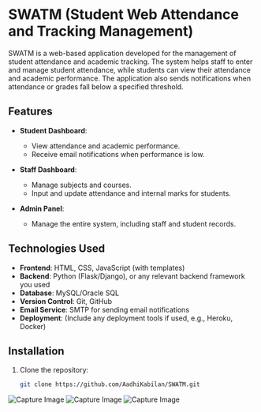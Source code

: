 
# SWATM (Student Web Attendance and Tracking Management)

SWATM is a web-based application developed for the management of student attendance and academic tracking. The system helps staff to enter and manage student attendance, while students can view their attendance and academic performance. The application also sends notifications when attendance or grades fall below a specified threshold.

## Features

- **Student Dashboard**: 
  - View attendance and academic performance.
  - Receive email notifications when performance is low.
  
- **Staff Dashboard**: 
  - Manage subjects and courses.
  - Input and update attendance and internal marks for students.

- **Admin Panel**:
  - Manage the entire system, including staff and student records.

## Technologies Used

- **Frontend**: HTML, CSS, JavaScript (with templates)
- **Backend**: Python (Flask/Django), or any relevant backend framework you used
- **Database**: MySQL/Oracle SQL
- **Version Control**: Git, GitHub
- **Email Service**: SMTP for sending email notifications
- **Deployment**: (Include any deployment tools if used, e.g., Heroku, Docker)

## Installation

1. Clone the repository:
   ```bash
   git clone https://github.com/AadhiKabilan/SWATM.git

![Capture Image](images/Capture.jpg)
![Capture Image](images/Capture2.jpg)
![Capture Image](images/Capture3.jpg)
